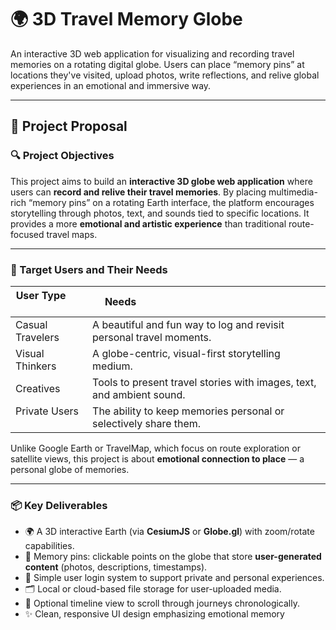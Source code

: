 # 🌍 3D Travel Memory Globe

An interactive 3D web application for visualizing and recording travel memories on a rotating digital globe. Users can place “memory pins” at locations they've visited, upload photos, write reflections, and relive global experiences in an emotional and immersive way.

---

## 🧭 Project Proposal

### 🔍 Project Objectives

This project aims to build an **interactive 3D globe web application** where users can **record and relive their travel memories**. By placing multimedia-rich “memory pins” on a rotating Earth interface, the platform encourages storytelling through photos, text, and sounds tied to specific locations. It provides a more **emotional and artistic experience** than traditional route-focused travel maps.

---

### 🎯 Target Users and Their Needs

| User Type         | Needs                                                                 |
|------------------|----------------------------------------------------------------------|
| Casual Travelers | A beautiful and fun way to log and revisit personal travel moments.  |
| Visual Thinkers  | A globe-centric, visual-first storytelling medium.                   |
| Creatives        | Tools to present travel stories with images, text, and ambient sound.|
| Private Users    | The ability to keep memories personal or selectively share them.     |

Unlike Google Earth or TravelMap, which focus on route exploration or satellite views, this project is about **emotional connection to place** — a personal globe of memories.

---

### 📦 Key Deliverables

- 🌍 A 3D interactive Earth (via **CesiumJS** or **Globe.gl**) with zoom/rotate capabilities.
- 📌 Memory pins: clickable points on the globe that store **user-generated content** (photos, descriptions, timestamps).
- 🔐 Simple user login system to support private and personal experiences.
- 🗂 Local or cloud-based file storage for user-uploaded media.
- 🧭 Optional timeline view to scroll through journeys chronologically.
- ✨ Clean, responsive UI design emphasizing emotional memory